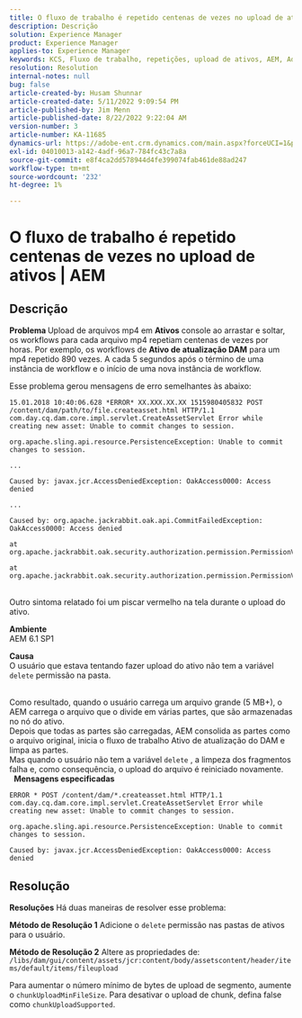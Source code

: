 ```yaml
---
title: O fluxo de trabalho é repetido centenas de vezes no upload de ativos | AEM
description: Descrição
solution: Experience Manager
product: Experience Manager
applies-to: Experience Manager
keywords: KCS, Fluxo de trabalho, repetições, upload de ativos, AEM, Adobe Experience Manager, 6.1
resolution: Resolution
internal-notes: null
bug: false
article-created-by: Husam Shunnar
article-created-date: 5/11/2022 9:09:54 PM
article-published-by: Jim Menn
article-published-date: 8/22/2022 9:22:04 AM
version-number: 3
article-number: KA-11685
dynamics-url: https://adobe-ent.crm.dynamics.com/main.aspx?forceUCI=1&pagetype=entityrecord&etn=knowledgearticle&id=b13e57af-6ed1-ec11-a7b5-00224809c399
exl-id: 04010013-a142-4adf-96a7-784fc43c7a8a
source-git-commit: e8f4ca2dd578944d4fe399074fab461de88ad247
workflow-type: tm+mt
source-wordcount: '232'
ht-degree: 1%

---
```


# O fluxo de trabalho é repetido centenas de vezes no upload de ativos | AEM

## Descrição


<b>Problema </b>
Upload de arquivos mp4 em <b>Ativos</b> console ao arrastar e soltar, os workflows para cada arquivo mp4 repetiam centenas de vezes por horas.
Por exemplo, os workflows de <b>Ativo de atualização DAM</b> para um mp4 repetido 890 vezes. A cada 5 segundos após o término de uma instância de workflow e o início de uma nova instância de workflow.

Esse problema gerou mensagens de erro semelhantes às abaixo:


```
15.01.2018 10:40:06.628 *ERROR* XX.XXX.XX.XX 1515980405832 POST /content/dam/path/to/file.createasset.html HTTP/1.1 com.day.cq.dam.core.impl.servlet.CreateAssetServlet Error while creating new asset: Unable to commit changes to session.

org.apache.sling.api.resource.PersistenceException: Unable to commit changes to session.

...

Caused by: javax.jcr.AccessDeniedException: OakAccess0000: Access denied

...

Caused by: org.apache.jackrabbit.oak.api.CommitFailedException: OakAccess0000: Access denied

at org.apache.jackrabbit.oak.security.authorization.permission.PermissionValidator.checkPermissions(PermissionValidator.java:212)

at org.apache.jackrabbit.oak.security.authorization.permission.PermissionValidator.childNodeDeleted(PermissionValidator.java:168)
```


<br>Outro sintoma relatado foi um piscar vermelho na tela durante o upload do ativo.

<b>Ambiente</b>
<br>AEM 6.1 SP1

<b>Causa </b>
<br>O usuário que estava tentando fazer upload do ativo não tem a variável `delete` permissão na pasta.

<br>Como resultado, quando o usuário carrega um arquivo grande (5 MB+), o AEM carrega o arquivo que o divide em várias partes, que são armazenadas no nó do ativo.
<br>Depois que todas as partes são carregadas, AEM consolida as partes como o arquivo original, inicia o fluxo de trabalho Ativo de atualização do DAM e limpa as partes.
<br>Mas quando o usuário não tem a variável `delete` , a limpeza dos fragmentos falha e, como consequência, o upload do arquivo é reiniciado novamente.
<br> 
<b>Mensagens especificadas</b>



```
ERROR * POST /content/dam/*.createasset.html HTTP/1.1 com.day.cq.dam.core.impl.servlet.CreateAssetServlet Error while creating new asset: Unable to commit changes to session.

org.apache.sling.api.resource.PersistenceException: Unable to commit changes to session.

Caused by: javax.jcr.AccessDeniedException: OakAccess0000: Access denied
```



## Resolução


<b>Resoluções</b>
Há duas maneiras de resolver esse problema:<b> </b>

<b>Método de Resolução 1</b>
Adicione o `delete` permissão nas pastas de ativos para o usuário.

<b>Método de Resolução 2</b>
Altere as propriedades de:
`/libs/dam/gui/content/assets/jcr:content/body/assetscontent/header/items/default/items/fileupload`

Para aumentar o número mínimo de bytes de upload de segmento, aumente o `chunkUploadMinFileSize`.
Para desativar o upload de chunk, defina false como `chunkUploadSupported`.
